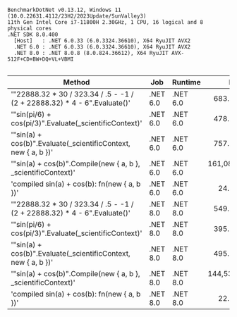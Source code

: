 ```

BenchmarkDotNet v0.13.12, Windows 11 (10.0.22631.4112/23H2/2023Update/SunValley3)
11th Gen Intel Core i7-11800H 2.30GHz, 1 CPU, 16 logical and 8 physical cores
.NET SDK 8.0.400
  [Host]   : .NET 6.0.33 (6.0.3324.36610), X64 RyuJIT AVX2
  .NET 6.0 : .NET 6.0.33 (6.0.3324.36610), X64 RyuJIT AVX2
  .NET 8.0 : .NET 8.0.8 (8.0.824.36612), X64 RyuJIT AVX-512F+CD+BW+DQ+VL+VBMI


```
| Method                                                                   | Job      | Runtime  | Mean          | Error        | StdDev       | Gen0   | Gen1   | Allocated |
|------------------------------------------------------------------------- |--------- |--------- |--------------:|-------------:|-------------:|-------:|-------:|----------:|
| &#39;&quot;22888.32 * 30 / 323.34 / .5 - -1 / (2 + 22888.32) * 4 - 6&quot;.Evaluate()&#39; | .NET 6.0 | .NET 6.0 |     683.62 ns |     2.080 ns |     1.946 ns |      - |      - |         - |
| &#39;&quot;sin(pi/6) + cos(pi/3)&quot;.Evaluate(_scientificContext)&#39;                   | .NET 6.0 | .NET 6.0 |     478.11 ns |     1.162 ns |     1.030 ns |      - |      - |         - |
| &#39;&quot;sin(a) + cos(b)&quot;.Evaluate(_scientificContext, new { a, b })&#39;           | .NET 6.0 | .NET 6.0 |     757.19 ns |    10.730 ns |     9.512 ns | 0.0572 |      - |     728 B |
| &#39;&quot;sin(a) + cos(b)&quot;.Compile(new { a, b }, _scientificContext)&#39;            | .NET 6.0 | .NET 6.0 | 161,085.95 ns | 1,155.021 ns | 1,080.408 ns | 0.9766 | 0.4883 |   13922 B |
| &#39;compiled sin(a) + cos(b): fn(new { a, b })&#39;                             | .NET 6.0 | .NET 6.0 |      24.46 ns |     0.227 ns |     0.190 ns | 0.0044 |      - |      56 B |
| &#39;&quot;22888.32 * 30 / 323.34 / .5 - -1 / (2 + 22888.32) * 4 - 6&quot;.Evaluate()&#39; | .NET 8.0 | .NET 8.0 |     549.06 ns |     2.590 ns |     2.296 ns |      - |      - |         - |
| &#39;&quot;sin(pi/6) + cos(pi/3)&quot;.Evaluate(_scientificContext)&#39;                   | .NET 8.0 | .NET 8.0 |     395.17 ns |     1.146 ns |     1.016 ns |      - |      - |         - |
| &#39;&quot;sin(a) + cos(b)&quot;.Evaluate(_scientificContext, new { a, b })&#39;           | .NET 8.0 | .NET 8.0 |     495.00 ns |     2.539 ns |     2.375 ns | 0.0572 |      - |     728 B |
| &#39;&quot;sin(a) + cos(b)&quot;.Compile(new { a, b }, _scientificContext)&#39;            | .NET 8.0 | .NET 8.0 | 144,535.09 ns | 1,156.682 ns |   965.882 ns | 0.9766 | 0.7324 |   13941 B |
| &#39;compiled sin(a) + cos(b): fn(new { a, b })&#39;                             | .NET 8.0 | .NET 8.0 |      22.34 ns |     0.407 ns |     0.380 ns | 0.0044 |      - |      56 B |
